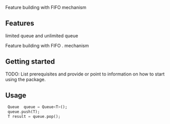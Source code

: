 
Feature building with FIFO mechanism

## Features
 limited queue and unlimited queue

Feature building with FIFO . mechanism

## Getting started

TODO: List prerequisites and provide or point to information on how to
start using the package.

## Usage

```dart
 Queue  queue = Queue<T>();
 queue.push(T);
 T result = queue.pop();
```

